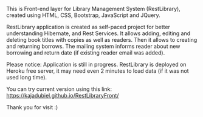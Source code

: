 This is Front-end layer for Library Management System (RestLibrary), created using HTML, CSS, Bootstrap, JavaScript and JQuery.

RestLibrary application is created as self-paced project for better understanding Hibernate, and Rest Services. It allows adding, editing and deleting book titles with copies as well as readers. Then it allows to creating and returning borrows. The mailing system informs reader about new borrowing and return date (if existing reader email was added).

Please notice: Application is still in progress. RestLibrary is deployed on Heroku free server, it may need even 2 minutes to load data (if it was not used long time).

You can try current version using this link: https://kajadubiel.github.io/RestLibraryFront/

Thank you for visit :)
